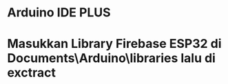 # Arduino IDE PLUS

# Masukkan Library Firebase ESP32 di Documents\Arduino\libraries lalu di exctract
